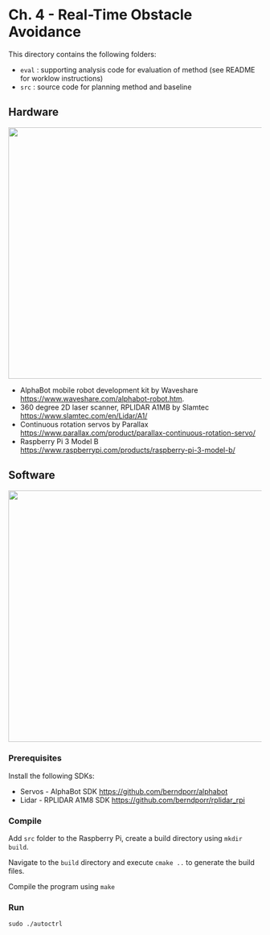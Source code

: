 # Ch. 4 - Real-Time Obstacle Avoidance 

This directory contains the following folders: 

- `eval` : supporting analysis code for evaluation of method (see README for worklow instructions)
- `src` : source code for planning method and baseline

## Hardware 

<img src="https://github.com/possibilia/mcplanner/blob/main/robot.jpg" width="550" height="500">

- AlphaBot mobile robot development kit by Waveshare https://www.waveshare.com/alphabot-robot.htm. 
- 360 degree 2D laser scanner, RPLIDAR A1MB by Slamtec https://www.slamtec.com/en/Lidar/A1/
- Continuous rotation servos by Parallax https://www.parallax.com/product/parallax-continuous-rotation-servo/
- Raspberry Pi 3 Model B https://www.raspberrypi.com/products/raspberry-pi-3-model-b/

## Software

<img src="https://github.com/possibilia/mcplanner/blob/main/agent.jpg" width="550" height="500">

### Prerequisites 

Install the following SDKs:

- Servos - AlphaBot SDK https://github.com/berndporr/alphabot
- Lidar - RPLIDAR A1M8 SDK https://github.com/berndporr/rplidar_rpi

### Compile 

Add `src` folder to the Raspberry Pi, create a build directory using `mkdir build`.  

Navigate to the `build` directory and execute ```cmake ..``` to generate the build files. 

Compile the program using ```make```

### Run

```sudo ./autoctrl```

<!-- [I'm an inline-style link](https://youtu.be/FpOAJW28D9s) -->
  
